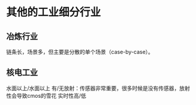 # 其他的工业细分行业
## 冶炼行业
链条长，场景多，但主要是分散的单个场景（case-by-case）。

## 核电工业
水面以上/水面以上
有/无放射：传感器非常重要，很多时候是没有传感器，放射性会导致cmos的雪花
实时性高/低
